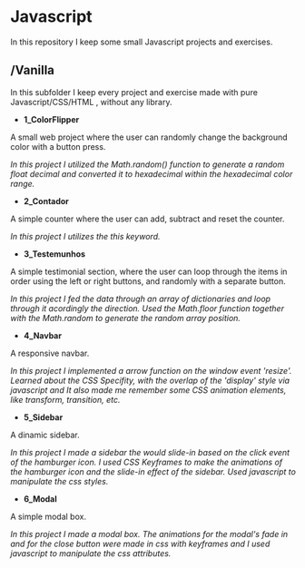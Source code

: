 # Javascript

In this repository I keep some small Javascript projects and exercises.
## /Vanilla
In this subfolder I keep every project and exercise made with pure Javascript/CSS/HTML , without any library.

 - **1_ColorFlipper**
 
A small web project where the user can randomly change the background color with a button press.

*In this project I utilized the Math.random() function to generate a random float decimal and converted it to hexadecimal within the hexadecimal color range.*

 - **2_Contador**
 
A simple counter where the user can add, subtract and reset the counter.

*In this project I utilizes the this keyword.*

 - **3_Testemunhos**
 
A simple testimonial section, where the user can loop through the items in order using the left or right buttons, and randomly with a separate button.

*In this project I fed the data through an array of dictionaries and loop through it acordingly the direction. Used the Math.floor function together with the Math.random to generate the random array position.*

 - **4_Navbar**
 
A responsive navbar.

*In this project I implemented a arrow function on the window event 'resize'. Learned about the CSS Specifity, with the overlap of the 'display' style via javascript and It also made me remember some CSS animation elements, like transform, transition, etc.*

 - **5_Sidebar**
 
A dinamic sidebar.

*In this project I made a sidebar the would slide-in based on the click event of the hamburger icon. I used CSS Keyframes to make the animations of the hamburger icon and the slide-in effect of the sidebar. Used javascript to manipulate the css styles.*

 - **6_Modal**
 
A simple modal box.

*In this project I made a modal box. The animations for the modal's fade in and for the close button were made in css with keyframes and I used javascript to manipulate the css attributes.*
